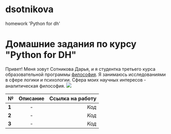 # dsotnikova
homework 'Python for dh'
# Домашние задания по курсу "Python for DH"
Привет! Меня зовут Сотникова Дарья, и я студентка третьего курса образовательной программы [философия](https://www.hse.ru/ba/phil/). Я занимаюсь исследованиями в сфере логики и психологии. 
Сфера моих научных интересов - аналитическая философия. 
![](https://dic.academic.ru/pictures/wiki/files/108/ludwig_wittgenstein.jpg) 

**№**|**Описание**|**Ссылка на работу**
  ---|:---:|---:
**1**|-|*Код*
**2**|-|*Код*
**3**|-|*Код*

